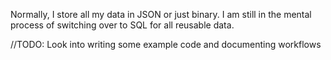 Normally, I store all my data in JSON or just binary. I am still in the mental process of switching over to SQL for all
reusable data.

//TODO: Look into writing some example code and documenting workflows